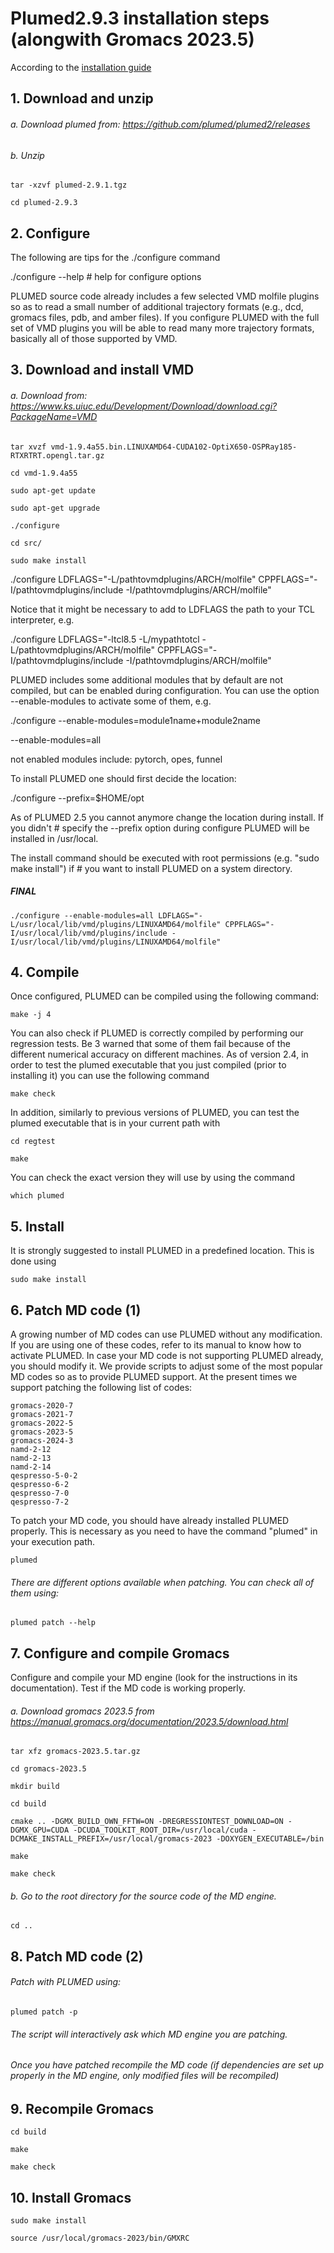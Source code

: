 # Plumed2.9.3 installation steps (alongwith Gromacs 2023.5) 

According to the [installation guide](https://www.plumed.org/doc-v2.9/user-doc/html/_installation.html)

## 1. Download and unzip

###### a. Download plumed from: https://github.com/plumed/plumed2/releases

###### b. Unzip 

`tar -xzvf plumed-2.9.1.tgz`

`cd plumed-2.9.3`

## 2. Configure

The following are tips for the ./configure command

./configure --help # help for configure options

PLUMED source code already includes a few selected VMD molfile plugins so as to read a small number of additional trajectory formats (e.g., dcd, gromacs files, pdb, and amber files). If you configure PLUMED with the full set of VMD plugins you will be able to read many more trajectory formats, basically all of those supported by VMD.

## 3. Download and install VMD

###### a. Download from: https://www.ks.uiuc.edu/Development/Download/download.cgi?PackageName=VMD

`tar xvzf vmd-1.9.4a55.bin.LINUXAMD64-CUDA102-OptiX650-OSPRay185-RTXRTRT.opengl.tar.gz`

`cd vmd-1.9.4a55`

`sudo apt-get update`

`sudo apt-get upgrade`

`./configure`

`cd src/`

`sudo make install`



./configure LDFLAGS="-L/pathtovmdplugins/ARCH/molfile" CPPFLAGS="-I/pathtovmdplugins/include -I/pathtovmdplugins/ARCH/molfile"

Notice that it might be necessary to add to LDFLAGS the path to your TCL interpreter, e.g.

./configure LDFLAGS="-ltcl8.5 -L/mypathtotcl -L/pathtovmdplugins/ARCH/molfile" CPPFLAGS="-I/pathtovmdplugins/include -I/pathtovmdplugins/ARCH/molfile"
            
PLUMED includes some additional modules that by default are not compiled, but can be enabled during configuration. You can use the option --enable-modules to activate some of them, e.g.

./configure --enable-modules=module1name+module2name

--enable-modules=all 

not enabled modules include: pytorch, opes, funnel

To install PLUMED one should first decide the location: 

./configure --prefix=$HOME/opt

As of PLUMED 2.5 you cannot anymore change the location during install. If you didn't      # specify the --prefix option during configure PLUMED will be installed in /usr/local.

The install command should be executed with root permissions (e.g. "sudo make install") if # you want to install PLUMED on a system directory.

##### FINAL 

`./configure --enable-modules=all LDFLAGS="-L/usr/local/lib/vmd/plugins/LINUXAMD64/molfile" CPPFLAGS="-I/usr/local/lib/vmd/plugins/include -I/usr/local/lib/vmd/plugins/LINUXAMD64/molfile"`

## 4. Compile

Once configured, PLUMED can be compiled using the following command: 

`make -j 4`

You can also check if PLUMED is correctly compiled by performing our regression tests. Be 3 warned that some of them fail because of the different numerical accuracy on different machines. As of version 2.4, in order to test the plumed executable that you just compiled (prior to installing it) you can use the following command 

`make check`

In addition, similarly to previous versions of PLUMED, you can test the plumed executable that is in your current path with 

`cd regtest`

`make`

You can check the exact version they will use by using the command 

`which plumed`

## 5. Install

It is strongly suggested to install PLUMED in a predefined location. This is done using 

`sudo make install`


## 6. Patch MD code (1)


A growing number of MD codes can use PLUMED without any modification. If you are using one of these codes, refer to its manual to know how to activate PLUMED. In case your MD code is not supporting PLUMED already, you should modify it. We provide scripts to adjust some of the most popular MD codes so as to provide PLUMED support. At the present times we support patching the following list of codes:

    gromacs-2020-7
    gromacs-2021-7
    gromacs-2022-5
    gromacs-2023-5
    gromacs-2024-3
    namd-2-12
    namd-2-13
    namd-2-14
    qespresso-5-0-2
    qespresso-6-2
    qespresso-7-0
    qespresso-7-2

To patch your MD code, you should have already installed PLUMED properly. This is necessary as you need to have the command "plumed" in your execution path.

`plumed`

###### There are different options available when patching. You can check all of them using:

`plumed patch --help`


## 7. Configure and compile Gromacs


Configure and compile your MD engine (look for the instructions in its documentation).
Test if the MD code is working properly.

###### a. Download gromacs 2023.5 from https://manual.gromacs.org/documentation/2023.5/download.html

`tar xfz gromacs-2023.5.tar.gz`

`cd gromacs-2023.5`

`mkdir build`

`cd build`

`cmake .. -DGMX_BUILD_OWN_FFTW=ON -DREGRESSIONTEST_DOWNLOAD=ON -DGMX_GPU=CUDA -DCUDA_TOOLKIT_ROOT_DIR=/usr/local/cuda -DCMAKE_INSTALL_PREFIX=/usr/local/gromacs-2023 -DOXYGEN_EXECUTABLE=/bin`

`make`

`make check`

###### b. Go to the root directory for the source code of the MD engine.

`cd ..`


## 8. Patch MD code (2)


###### Patch with PLUMED using: 

`plumed patch -p`

###### The script will interactively ask which MD engine you are patching.
###### Once you have patched recompile the MD code (if dependencies are set up properly in the MD engine, only modified files will be recompiled)


## 9. Recompile Gromacs

`cd build`

`make`

`make check`


## 10. Install Gromacs

`sudo make install`

`source /usr/local/gromacs-2023/bin/GMXRC`
